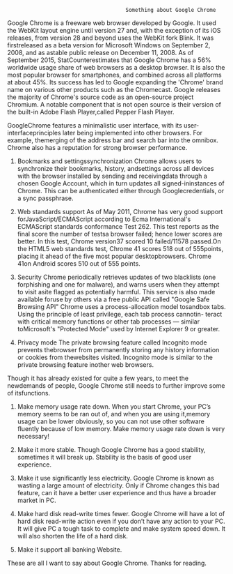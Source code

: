                                           Something about Google Chrome


Google Chrome is a freeware web browser developed by Google. It used the WebKit layout engine until version 27 and, with the exception of its iOS releases, from version 28 and beyond uses the WebKit fork Blink. It was firstreleased as a beta version for Microsoft Windows on September 2, 2008, and as astable public release on December 11, 2008. As of September 2015, StatCounterestimates that Google Chrome has a 56% worldwide usage share of web browsers as a desktop browser. It is also the most popular browser for smartphones, and combined across all platforms at about 45%. Its success has led to Google expanding the 'Chrome' brand name on various other products such as the Chromecast. Google releases the majority of Chrome's source code as an open-source project Chromium. A notable component that is not open source is their version of the built-in Adobe Flash Player,called Pepper Flash Player.

GoogleChrome features a minimalistic user interface, with its user-interfaceprinciples later being implemented into other browsers. For example, themerging of the address bar and search bar into the omnibox. Chrome also has a reputation for strong browser performance.

1.   Bookmarks and settingssynchronization
  Chrome allows users to synchronize their bookmarks, history, andsettings across all devices with the browser installed by sending and receivingdata through a chosen Google Account, which in turn updates all signed-ininstances of Chrome. This can be authenticated either through Googlecredentials, or a sync passphrase.

2.   Web standards support
  As of May 2011, Chrome has very good support forJavaScript/ECMAScript according to Ecma International's ECMAScript standards conformance Test 262. This test reports as the final score the number of testsa browser failed; hence lower scores are better. 
In this test, Chrome version37 scored 10 failed/11578 passed.On the HTML5 web standards test, Chrome 41 scores 518 out of 
555points, placing it ahead of the five most popular desktopbrowsers. Chrome 41on Android scores 510 out of 555 points.

3.   Security
  Chrome periodically retrieves updates of two blacklists (one forphishing and one for malware), and warns users when they 
attempt to visit asite flagged as potentially harmful. This service is also made available foruse by others via a free public API called "Google Safe Browsing API" Chrome uses a process-allocation model tosandbox tabs. Using the principle of least privilege, each tab process cannotin- teract with critical memory functions or other tab processes — similar toMicrosoft's "Protected Mode" used by Internet Explorer 9
or greater.

4.    Privacy mode
   The private browsing feature called Incognito mode prevents thebrowser from permanently storing any history information or cookies from thewebsites visited. Incognito mode is similar to the private browsing feature inother web browsers.

Though it has already existed for quite a few years, to meet the newdemands of people, Google Chrome still needs to further improve some of itsfunctions.

1.  Make memory usage rate down.
  When you start Chrome, your PC’s memory seems to be ran out of, and when you are using it,memory usage can be lower obviously, so you can not use other software fluently because of low memory. Make memory usage rate down is very necessary!

2.  Make it more stable.
  Though Google Chrome has a good stability, sometimes it will break up. Stability is the basis of good user experience.

3.  Make it use significantly less electricity.
  Google Chrome is known as wasting a large amount of electricity. Only if Chrome changes this bad feature, can it have a better user experience and thus have a broader market in PC.

4.  Make hard disk read-write times fewer.
  Google Chrome will have a lot of hard disk read-write action even if you don’t have any action to your PC. It will give PC a tough task to complete and make system speed down. It will also shorten the life of a hard disk.

5.  Make it support all banking Website.

 These are all I want to say about Google Chrome. Thanks for reading.
